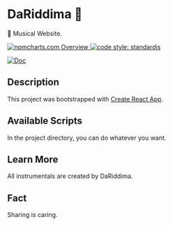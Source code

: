 # DaRiddima 🎹
 🎼 Musical Website.

<a href="https://npmcharts.com">
    <img src="https://img.shields.io/badge/-npmcharts-red" alt="npmcharts.com Overview" />
</a>

<a href="https://standardjs.com">
  <img src="https://img.shields.io/badge/code_style-standardjs-cccc44.svg" alt="code style: standardjs">
</a>

[![Doc](https://img.shields.io/badge/App-DaRiddima-green)](http://aldofwi.github.io/dariddima)


## Description

This project was bootstrapped with 
[Create React App](https://github.com/facebook/create-react-app).

## Available Scripts

In the project directory, you can do whatever you want.

## Learn More

All instrumentals are created by DaRiddima.

## Fact

Sharing is caring.